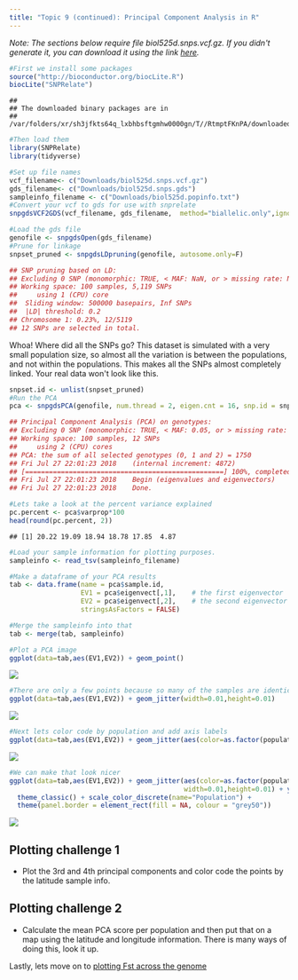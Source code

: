 ```yaml
---
title: "Topic 9 (continued): Principal Component Analysis in R"
---
```


_Note: The sections below require file biol525d.snps.vcf.gz. If you didn't generate it, you can download it using the link [here](./biol525d.snps.vcf.gz)._

```r
#First we install some packages
source("http://bioconductor.org/biocLite.R")
biocLite("SNPRelate")
```

```
##
## The downloaded binary packages are in
## 	/var/folders/xr/sh3jfkts64q_lxbhbsftgmhw0000gn/T//RtmptFKnPA/downloaded_packages
```

```r
#Then load them
library(SNPRelate)
library(tidyverse)
```


```r
#Set up file names
vcf_filename<- c("Downloads/biol525d.snps.vcf.gz")
gds_filename<- c("Downloads/biol525d.snps.gds")
sampleinfo_filename <- c("Downloads/biol525d.popinfo.txt")
#Convert your vcf to gds for use with snprelate
snpgdsVCF2GDS(vcf_filename, gds_filename,  method="biallelic.only",ignore.chr.prefix="Chr")
```



```r
#Load the gds file
genofile <- snpgdsOpen(gds_filename)
#Prune for linkage
snpset_pruned <- snpgdsLDpruning(genofile, autosome.only=F)
```

```r
## SNP pruning based on LD:
## Excluding 0 SNP (monomorphic: TRUE, < MAF: NaN, or > missing rate: NaN)
## Working space: 100 samples, 5,119 SNPs
##     using 1 (CPU) core
## 	Sliding window: 500000 basepairs, Inf SNPs
## 	|LD| threshold: 0.2
## Chromosome 1: 0.23%, 12/5119
## 12 SNPs are selected in total.
```
Whoa! Where did all the SNPs go? This dataset is simulated with a very small population size, so almost all the variation is between the populations, and not within the populations. This makes all the SNPs almost completely linked. Your real data won't look like this. 


```r
snpset.id <- unlist(snpset_pruned)
#Run the PCA
pca <- snpgdsPCA(genofile, num.thread = 2, eigen.cnt = 16, snp.id = snpset.id, missing.rate = 0.10, maf = 0.05,autosome.only = F)
```

```r
## Principal Component Analysis (PCA) on genotypes:
## Excluding 0 SNP (monomorphic: TRUE, < MAF: 0.05, or > missing rate: 0.1)
## Working space: 100 samples, 12 SNPs
##     using 2 (CPU) cores
## PCA:	the sum of all selected genotypes (0, 1 and 2) = 1750
## Fri Jul 27 22:01:23 2018    (internal increment: 4872)
## [==================================================] 100%, completed      
## Fri Jul 27 22:01:23 2018    Begin (eigenvalues and eigenvectors)
## Fri Jul 27 22:01:23 2018    Done.
```

```r
#Lets take a look at the percent variance explained
pc.percent <- pca$varprop*100
head(round(pc.percent, 2))
```

```
## [1] 20.22 19.09 18.94 18.78 17.85  4.87
```


```r
#Load your sample information for plotting purposes.
sampleinfo <- read_tsv(sampleinfo_filename)

#Make a dataframe of your PCA results
tab <- data.frame(name = pca$sample.id,
                  EV1 = pca$eigenvect[,1],    # the first eigenvector
                  EV2 = pca$eigenvect[,2],    # the second eigenvector
                  stringsAsFactors = FALSE)

#Merge the sampleinfo into that
tab <- merge(tab, sampleinfo)

#Plot a PCA image
ggplot(data=tab,aes(EV1,EV2)) + geom_point()
```

![](figure/pca1-1.png)


```r
#There are only a few points because so many of the samples are identical once we've pruned it down to the 12 SNPs. To check to make sure that the points are actually there, we can add a slight jitter to the positions.
ggplot(data=tab,aes(EV1,EV2)) + geom_jitter(width=0.01,height=0.01)
```

![](figure/pca1-2.png)

```r
#Next lets color code by population and add axis labels
ggplot(data=tab,aes(EV1,EV2)) + geom_jitter(aes(color=as.factor(population)),width=0.01,height=0.01) + ylab("Principal component 2") + xlab("Principal component 1")
```

![](figure/pca1-3.png)

```r
#We can make that look nicer
ggplot(data=tab,aes(EV1,EV2)) + geom_jitter(aes(color=as.factor(population)),
                                            width=0.01,height=0.01) + ylab("Principal component 2") + xlab("Principal component 1") +
  theme_classic() + scale_color_discrete(name="Population") +
  theme(panel.border = element_rect(fill = NA, colour = "grey50")) 
```

![](figure/pca1-4.png)


Plotting challenge 1
--------------------

-   Plot the 3rd and 4th principal components and color code the points by the latitude sample info.



Plotting challenge 2
--------------------

-   Calculate the mean PCA score per population and then put that on a map using the latitude and longitude information. There is many ways of doing this, look it up.

Lastly, lets move on to [plotting Fst across the genome](./fst.md)
